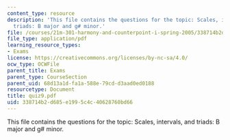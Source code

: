 ```yaml
---
content_type: resource
description: 'This file contains the questions for the topic: Scales, intervals, and
  triads: B major and g# minor.'
file: /courses/21m-301-harmony-and-counterpoint-i-spring-2005/338714b2d685e1995c4c40628760bd66_quiz9.pdf
file_type: application/pdf
learning_resource_types:
- Exams
license: https://creativecommons.org/licenses/by-nc-sa/4.0/
ocw_type: OCWFile
parent_title: Exams
parent_type: CourseSection
parent_uid: 68d13a1d-fa1a-588e-79cd-d3aad0ed0188
resourcetype: Document
title: quiz9.pdf
uid: 338714b2-d685-e199-5c4c-40628760bd66
---
```

This file contains the questions for the topic: Scales, intervals, and triads: B major and g# minor.
